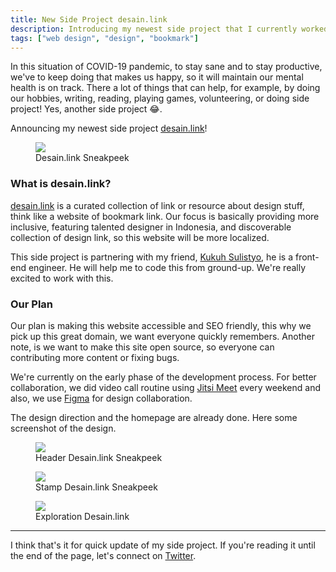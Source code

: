 ```yaml
---
title: New Side Project desain.link
description: Introducing my newest side project that I currently worked on.
tags: ["web design", "design", "bookmark"]
---
```


In this situation of COVID-19 pandemic, to stay sane and to stay productive, we've to keep doing that makes us happy, so it will maintain our mental health is on track. There a lot of things that can help, for example, by doing our hobbies, writing, reading, playing games, volunteering, or doing side project! Yes, another side project 😂.

Announcing my newest side project [desain.link](https://desain.link)!

<figure>
        <img src="https://res.cloudinary.com/afnizarnur/image/upload/afnizarnur.com/desain-dot-link-sneak-peek_hz0nze.png" /> 
        <figcaption>Desain.link Sneakpeek</figcaption>
</figure>

### What is desain.link?

[desain.link](https://desain.link) is a curated collection of link or resource about design stuff, think like a website of bookmark link. Our focus is basically providing more inclusive, featuring talented designer in Indonesia, and discoverable collection of design link, so this website will be more localized.

This side project is partnering with my friend, [Kukuh Sulistyo](https://id.linkedin.com/in/suliskh), he is a front-end engineer. He will help me to code this from ground-up. We're really excited to work with this.

### Our Plan

Our plan is making this website accessible and SEO friendly, this why we pick up this great domain, we want everyone quickly remembers. Another note, is we want to make this site open source, so everyone can contributing more content or fixing bugs.

We're currently on the early phase of the development process. For better collaboration, we did video call routine using [Jitsi Meet](https://meet.jit.si/) every weekend and also, we use [Figma](figma.com/) for design collaboration.

The design direction and the homepage are already done. Here some screenshot of the design.

<figure>
        <img src="https://res.cloudinary.com/afnizarnur/image/upload/afnizarnur.com/header-desain-dot-link_mcy4it.jpg" /> 
        <figcaption>Header Desain.link Sneakpeek</figcaption>
</figure>

<figure>
        <img src="https://res.cloudinary.com/afnizarnur/image/upload/afnizarnur.com/stempel_yrc6ih.png" /> 
        <figcaption>Stamp Desain.link Sneakpeek</figcaption>
</figure>

<figure>
        <img src="https://res.cloudinary.com/afnizarnur/image/upload/afnizarnur.com/desain-dot-link-exploration_ifpqf3.png" /> 
        <figcaption>Exploration Desain.link</figcaption>
</figure>

---

I think that's it for quick update of my side project. If you're reading it until the end of the page, let's connect on [Twitter](https://twitter.com/afnizarnur).
